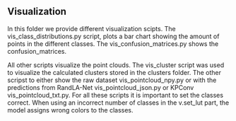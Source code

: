 ## Visualization

In this folder we provide different visualization scipts. The vis_class_distributions.py script, plots a bar chart showing the amount of points in the different classes. The vis_confusion_matrices.py shows the confusion_matrices. 

All other scripts visualize the point clouds. The vis_cluster script was used to visualize the calculated clusters stored in the clusters folder. The other scripst to either show the raw dataset vis_pointcloud_npy.py or with the predictions from RandLA-Net  vis_pointcloud_json.py or KPConv vis_pointcloud_txt.py. 
For all these scripts it is important to set the classes correct. When using an incorrect number of classes in the v.set_lut part, the model assigns wrong colors to the classes.